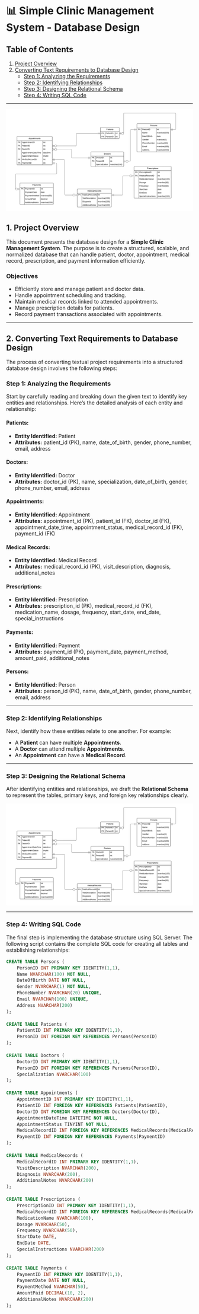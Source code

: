 # 📊 Simple Clinic Management System - Database Design

## Table of Contents

1. [Project Overview](#1-project-overview)  
2. [Converting Text Requirements to Database Design](#2-converting-text-requirements-to-database-design)  
   - [Step 1: Analyzing the Requirements](#step-1-analyzing-the-requirements)  
   - [Step 2: Identifying Relationships](#step-2-identifying-relationships)  
   - [Step 3: Designing the Relational Schema](#step-3-designing-the-relational-schema)  
   - [Step 4: Writing SQL Code](#step-4-writing-sql-code)  

---
![Simple Clinic Management System ERD](./simple_clinic-1.PNG)
## 1. Project Overview


This document presents the database design for a **Simple Clinic Management System**. The purpose is to create a structured, scalable, and normalized database that can handle patient, doctor, appointment, medical record, prescription, and payment information efficiently.

### Objectives

- Efficiently store and manage patient and doctor data.
- Handle appointment scheduling and tracking.
- Maintain medical records linked to attended appointments.
- Manage prescription details for patients.
- Record payment transactions associated with appointments.

---

## 2. Converting Text Requirements to Database Design

The process of converting textual project requirements into a structured database design involves the following steps:

### Step 1: Analyzing the Requirements

Start by carefully reading and breaking down the given text to identify key entities and relationships. Here’s the detailed analysis of each entity and relationship:

#### Patients:
- **Entity Identified:** Patient  
- **Attributes:** patient_id (PK), name, date_of_birth, gender, phone_number, email, address  

#### Doctors:
- **Entity Identified:** Doctor  
- **Attributes:** doctor_id (PK), name, specialization, date_of_birth, gender, phone_number, email, address  

#### Appointments:
- **Entity Identified:** Appointment  
- **Attributes:** appointment_id (PK), patient_id (FK), doctor_id (FK), appointment_date_time, appointment_status, medical_record_id (FK), payment_id (FK)  

#### Medical Records:
- **Entity Identified:** Medical Record  
- **Attributes:** medical_record_id (PK), visit_description, diagnosis, additional_notes  

#### Prescriptions:
- **Entity Identified:** Prescription  
- **Attributes:** prescription_id (PK), medical_record_id (FK), medication_name, dosage, frequency, start_date, end_date, special_instructions  

#### Payments:
- **Entity Identified:** Payment  
- **Attributes:** payment_id (PK), payment_date, payment_method, amount_paid, additional_notes  

#### Persons:
- **Entity Identified:** Person  
- **Attributes:** person_id (PK), name, date_of_birth, gender, phone_number, email, address  

---

### Step 2: Identifying Relationships

Next, identify how these entities relate to one another. For example:

- A **Patient** can have multiple **Appointments**.  
- A **Doctor** can attend multiple **Appointments**.  
- An **Appointment** can have a **Medical Record**.  

---

### Step 3: Designing the Relational Schema

After identifying entities and relationships, we draft the **Relational Schema** to represent the tables, primary keys, and foreign key relationships clearly.

![Relational Schema Diagram](./simple_clinic-1.PNG)

---

### Step 4: Writing SQL Code

The final step is implementing the database structure using SQL Server. The following script contains the complete SQL code for creating all tables and establishing relationships:

```sql
CREATE TABLE Persons (
    PersonID INT PRIMARY KEY IDENTITY(1,1),
    Name NVARCHAR(100) NOT NULL,
    DateOfBirth DATE NOT NULL,
    Gender NVARCHAR(1) NOT NULL,
    PhoneNumber NVARCHAR(20) UNIQUE,
    Email NVARCHAR(100) UNIQUE,
    Address NVARCHAR(200)
);

CREATE TABLE Patients (
    PatientID INT PRIMARY KEY IDENTITY(1,1),
    PersonID INT FOREIGN KEY REFERENCES Persons(PersonID)
);

CREATE TABLE Doctors (
    DoctorID INT PRIMARY KEY IDENTITY(1,1),
    PersonID INT FOREIGN KEY REFERENCES Persons(PersonID),
    Specialization NVARCHAR(100)
);

CREATE TABLE Appointments (
    AppointmentID INT PRIMARY KEY IDENTITY(1,1),
    PatientID INT FOREIGN KEY REFERENCES Patients(PatientID),
    DoctorID INT FOREIGN KEY REFERENCES Doctors(DoctorID),
    AppointmentDateTime DATETIME NOT NULL,
    AppointmentStatus TINYINT NOT NULL,
    MedicalRecordID INT FOREIGN KEY REFERENCES MedicalRecords(MedicalRecordID),
    PaymentID INT FOREIGN KEY REFERENCES Payments(PaymentID)
);

CREATE TABLE MedicalRecords (
    MedicalRecordID INT PRIMARY KEY IDENTITY(1,1),
    VisitDescription NVARCHAR(200),
    Diagnosis NVARCHAR(200),
    AdditionalNotes NVARCHAR(200)
);

CREATE TABLE Prescriptions (
    PrescriptionID INT PRIMARY KEY IDENTITY(1,1),
    MedicalRecordID INT FOREIGN KEY REFERENCES MedicalRecords(MedicalRecordID),
    MedicationName NVARCHAR(100),
    Dosage NVARCHAR(50),
    Frequency NVARCHAR(50),
    StartDate DATE,
    EndDate DATE,
    SpecialInstructions NVARCHAR(200)
);

CREATE TABLE Payments (
    PaymentID INT PRIMARY KEY IDENTITY(1,1),
    PaymentDate DATE NOT NULL,
    PaymentMethod NVARCHAR(50),
    AmountPaid DECIMAL(10, 2),
    AdditionalNotes NVARCHAR(200)
);
```